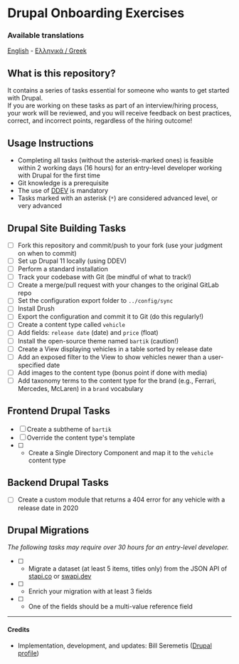 # Drupal Onboarding Exercises

### Available translations

[English](README.md) - [Ελληνικά / Greek](README.el.md)

## What is this repository?

It contains a series of tasks essential for someone who wants to get started with Drupal.  
If you are working on these tasks as part of an interview/hiring process, your work will be reviewed, and you will receive feedback on best practices, correct, and incorrect points, regardless of the hiring outcome!

## Usage Instructions

- Completing all tasks (without the asterisk-marked ones) is feasible within 2 working days (16 hours) for an entry-level developer working with Drupal for the first time
- Git knowledge is a prerequisite
- The use of [DDEV](https://github.com/ddev/ddev) is mandatory
- Tasks marked with an asterisk (`*`) are considered advanced level, or very advanced

## Drupal Site Building Tasks

- [ ] Fork this repository and commit/push to your fork (use your judgment on when to commit)
- [ ] Set up Drupal 11 locally (using DDEV)
- [ ] Perform a standard installation
- [ ] Track your codebase with Git (be mindful of what to track!)
- [ ] Create a merge/pull request with your changes to the original GitLab repo
- [ ] Set the configuration export folder to `../config/sync`
- [ ] Install Drush
- [ ] Export the configuration and commit it to Git (do this regularly!)
- [ ] Create a content type called `vehicle`
- [ ] Add fields: `release date` (date) and `price` (float)
- [ ] Install the open-source theme named `bartik` (caution!)
- [ ] Create a View displaying vehicles in a table sorted by release date
- [ ] Add an exposed filter to the View to show vehicles newer than a user-specified date
- [ ] Add images to the content type (bonus point if done with media)
- [ ] Add taxonomy terms to the content type for the brand (e.g., Ferrari, Mercedes, McLaren) in a `brand` vocabulary

## Frontend Drupal Tasks

- [ ] Create a subtheme of `bartik`
- [ ] Override the content type's template
- [ ] * Create a Single Directory Component and map it to the `vehicle` content type

## Backend Drupal Tasks

- [ ] Create a custom module that returns a 404 error for any vehicle with a release date in 2020

## Drupal Migrations

_The following tasks may require over 30 hours for an entry-level developer._

- [ ] * Migrate a dataset (at least 5 items, titles only) from the JSON API of [stapi.co](https://stapi.co/) or [swapi.dev](https://swapi.dev/)
- [ ] * Enrich your migration with at least 3 fields
- [ ] * One of the fields should be a multi-value reference field

---

#### Credits

- Implementation, development, and updates: Bill Seremetis ([Drupal profile](https://www.drupal.org/u/bserem))



